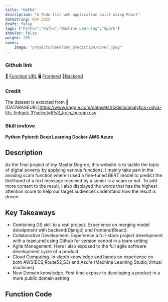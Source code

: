 ```yaml
---
title: "KAFKA"
description: "A Todo list web application built using React"
dateString: NOV 2022
draft: false
tags: ["Python","Kafka","Machine Learning","Spark"]
showToc: false
weight: 205
cover:
    image: "projects/bankloan_prediction/cover.jpeg"
--- 
```


### Github link
🔗 [Function URL](http://lesterwithhistreasure.de/avoidingscam)
🖥 [Frontend](https://github.com/HanL1223/fit5120_backend_Django)
💾[Backend](https://github.com/HanL1223/fit5120_backend_Django)
### Credit
The dataset is extacted from 💽 [DATABASEURL]https://www.kaggle.com/datasets/rizdelhi/analytics-vidya-ltfs-finhack-3?select=ltfs3_train_bureau.csv
### Skill invlove
**Python**  **Pytorch**  **Deep Learning**  **Docker**  **AWS**  **Azure**

## Description
As the final project of my Master Degree, this website is to tackle the topic of digital poverty by applying various functions. I mainly take part in the avoidng scam function where i used a fine-tuned BERT model to predict the likelihood of a text message received by a senior is a scam or not.
To add more content to the result, I also displayed the words that has the highest attention score to help our target audiences understand how the result is driven.

## Key Takeaways
- Combining DS skill to a real project. Experience on merging model develpment with backend(Django) and frontend(React).
- Collaborative Development. Experience a full-stack project development with a team,and using Github for version control in a team setting
- Agile Management. Here I also exposed to the full agile software development cycle of a product
- Cloud Computing. In-depth knowledge and hands on experience on both AWS(EC2,Route52,S3) and Azure (Machine Learning Studio,Virtual machines)
- New Domain knowledge. First time expose to developing a product in a more public domain setting

## Function Code
```python
